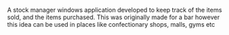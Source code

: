 A stock manager windows application developed to keep track of the items sold, and the items purchased.
This was originally made for a bar however this idea can be used in places like confectionary shops, malls, gyms etc

